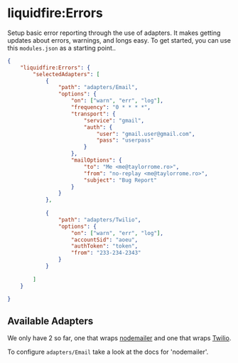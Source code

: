 # liquidfire:Errors
Setup basic error reporting through the use of adapters. It makes getting updates about errors, warnings, and longs easy.
To get started, you can use this `modules.json` as a starting point..

```json
{
    "liquidfire:Errors": {
        "selectedAdapters": [
            {
                "path": "adapters/Email",
                "options": {
                    "on": ["warn", "err", "log"],
                    "frequency": "0 * * * *",
                    "transport": {
                        "service": "gmail",
                        "auth": {
                            "user": "gmail.user@gmail.com",
                            "pass": "userpass"
                        }
                    },
                    "mailOptions": {
                        "to": "Me <me@taylorrome.ro>",
                        "from": "no-replay <me@taylorrome.ro>",
                        "subject": "Bug Report"
                    }
                }
            },
            
            {
                "path": "adapters/Twilio",
                "options": {
                    "on": ["warn", "err", "log"],
                    "accountSid": "aoeu",
                    "authToken": "token",
                    "from": "233-234-2343"
                }
            }
        
        ]
    }

}
```
## Available Adapters
We only have 2 so far, one that wraps [nodemailer](https://www.npmjs.com/package/nodemailer) and one that wraps [Twilio](http://twilio.github.io/twilio-node/).

To configure `adapters/Email` take a look at the docs for 'nodemailer'. 